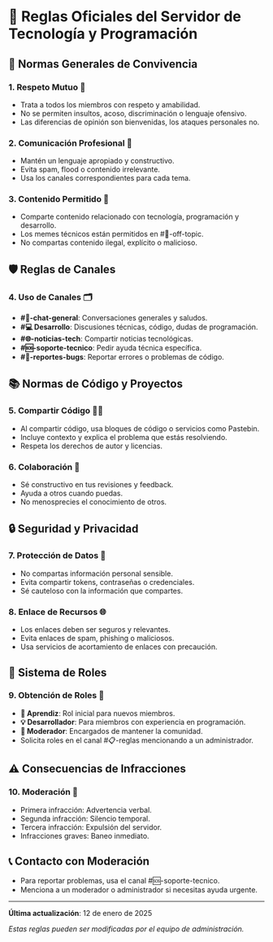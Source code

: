 # 📜 Reglas Oficiales del Servidor de Tecnología y Programación

## 🤝 Normas Generales de Convivencia

### 1. Respeto Mutuo 🤲
- Trata a todos los miembros con respeto y amabilidad.
- No se permiten insultos, acoso, discriminación o lenguaje ofensivo.
- Las diferencias de opinión son bienvenidas, los ataques personales no.

### 2. Comunicación Profesional 💬
- Mantén un lenguaje apropiado y constructivo.
- Evita spam, flood o contenido irrelevante.
- Usa los canales correspondientes para cada tema.

### 3. Contenido Permitido 📌
- Comparte contenido relacionado con tecnología, programación y desarrollo.
- Los memes técnicos están permitidos en #🌈-off-topic.
- No compartas contenido ilegal, explícito o malicioso.

## 🛡️ Reglas de Canales

### 4. Uso de Canales 🗂️
- **#💬-chat-general**: Conversaciones generales y saludos.
- **#💻 Desarrollo**: Discusiones técnicas, código, dudas de programación.
- **#🌐-noticias-tech**: Compartir noticias tecnológicas.
- **#🆘-soporte-tecnico**: Pedir ayuda técnica específica.
- **#🐛-reportes-bugs**: Reportar errores o problemas de código.

## 📚 Normas de Código y Proyectos

### 5. Compartir Código 👨‍💻
- Al compartir código, usa bloques de código o servicios como Pastebin.
- Incluye contexto y explica el problema que estás resolviendo.
- Respeta los derechos de autor y licencias.

### 6. Colaboración 🤝
- Sé constructivo en tus revisiones y feedback.
- Ayuda a otros cuando puedas.
- No menosprecies el conocimiento de otros.

## 🔒 Seguridad y Privacidad

### 7. Protección de Datos 🔐
- No compartas información personal sensible.
- Evita compartir tokens, contraseñas o credenciales.
- Sé cauteloso con la información que compartes.

### 8. Enlace de Recursos 🌐
- Los enlaces deben ser seguros y relevantes.
- Evita enlaces de spam, phishing o maliciosos.
- Usa servicios de acortamiento de enlaces con precaución.

## 👥 Sistema de Roles

### 9. Obtención de Roles 🏅
- **🌱 Aprendiz**: Rol inicial para nuevos miembros.
- **💡 Desarrollador**: Para miembros con experiencia en programación.
- **🔧 Moderador**: Encargados de mantener la comunidad.
- Solicita roles en el canal #📋-reglas mencionando a un administrador.

## ⚠️ Consecuencias de Infracciones

### 10. Moderación 🚨
- Primera infracción: Advertencia verbal.
- Segunda infracción: Silencio temporal.
- Tercera infracción: Expulsión del servidor.
- Infracciones graves: Baneo inmediato.

## 📞 Contacto con Moderación

- Para reportar problemas, usa el canal #🆘-soporte-tecnico.
- Menciona a un moderador o administrador si necesitas ayuda urgente.

---

**Última actualización**: 12 de enero de 2025

*Estas reglas pueden ser modificadas por el equipo de administración.*
